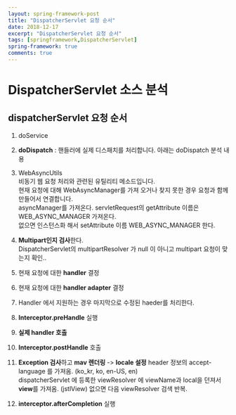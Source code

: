 ```yaml
---
layout: spring-framework-post
title: "DispatcherServlet 요청 순서"
date: 2018-12-17
excerpt: "DispatcherServlet 요청 순서"
tags: [springframework,DispatcherServlet]
spring-framework: true
comments: true
---
```

# DispatcherServlet 소스 분석


## dispatcherServlet 요청 순서
1. doService  
2. **doDispatch** : 핸들러에 실제 디스패치를 처리합니다. 아래는 doDispatch 분석 내용  

1. WebAsyncUtils  
비동기 웹 요청 처리와 관련된 유틸리티 메소드입니다.  
현재 요청에 대해 WebAsyncManager를 가져 오거나 찾지 못한 경우 요청과 함께 만들어서 연결합니다.  
asyncManager를 가져온다. servletRequest의 getAttribute 이름은 WEB_ASYNC_MANAGER 가져온다.  
없으면 인스턴스화 해서 setAttribute 이름 WEB_ASYNC_MANAGER 한다.  

2. **Multipart인지 검사**한다.  
DispatcherServlet의 multipartResolver 가 null 이 아니고 multipart 요청이 맞는지 확인..


3. 현재 요청에 대한 **handler** 결정  
4. 현재 요청에 대한 **handler adapter** 결정  
5. Handler 에서 지원하는 경우 마지막으로 수정된 haeder를 처리한다.  
6. **Interceptor.preHandle** 실행  
7. **실제 handler 호출**  
8. **Interceptor.postHandle** 호출  
9. **Exception 검사**하고 **mav 렌더링** -> **locale 설정** header 정보의 accept-language 를 가져옴. (ko_kr, ko, en-US, en)  
dispatcherServlet 에 등록한 viewResolver 에 viewName과 local을 던져서 **view**를 가져옴. (jstlView) 없으면 다음 viewResolver 검색 반복.  
10. **interceptor.afterCompletion** 실행  
